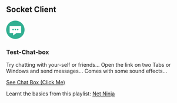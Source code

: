 ## Socket Client

<img src="./src/assets/chat-icon.png" style="width:50px" alt="" />
<h3>Test-Chat-box</h3>

Try chatting with your-self or friends...
Open the link on two Tabs or Windows and send messages...
Comes with some sound effects...


[See Chat Box (Click Me)](https://objective-roentgen-c3ea6f.netlify.com)

Learnt the basics from this playlist: [Net Ninja](https://www.youtube.com/playlist?list=PL4cUxeGkcC9i4V-_ZVwLmOusj8YAUhj_9)
